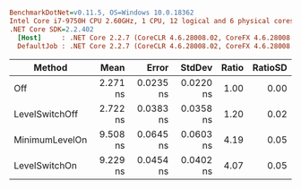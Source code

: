 ``` ini

BenchmarkDotNet=v0.11.5, OS=Windows 10.0.18362
Intel Core i7-9750H CPU 2.60GHz, 1 CPU, 12 logical and 6 physical cores
.NET Core SDK=2.2.402
  [Host]     : .NET Core 2.2.7 (CoreCLR 4.6.28008.02, CoreFX 4.6.28008.03), 64bit RyuJIT
  DefaultJob : .NET Core 2.2.7 (CoreCLR 4.6.28008.02, CoreFX 4.6.28008.03), 64bit RyuJIT


```
|         Method |     Mean |     Error |    StdDev | Ratio | RatioSD |
|--------------- |---------:|----------:|----------:|------:|--------:|
|            Off | 2.271 ns | 0.0235 ns | 0.0220 ns |  1.00 |    0.00 |
| LevelSwitchOff | 2.722 ns | 0.0383 ns | 0.0358 ns |  1.20 |    0.02 |
| MinimumLevelOn | 9.508 ns | 0.0645 ns | 0.0603 ns |  4.19 |    0.05 |
|  LevelSwitchOn | 9.229 ns | 0.0454 ns | 0.0402 ns |  4.07 |    0.05 |
